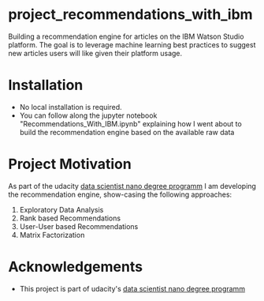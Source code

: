 # project_recommendations_with_ibm
Building a recommendation engine for articles on the IBM Watson Studio platform. The goal is to leverage machine learning best practices to suggest new articles users will like given their platform usage.  

# Installation

* No local installation is required. 
* You can follow along the jupyter notebook "Recommendations_With_IBM.ipynb" explaining how I went about to build the recommendation engine  based on the available raw data

# Project Motivation

As part of the udacity <a href="https://www.udacity.com/course/data-scientist-nanodegree--nd025">data scientist nano degree programm</a> I am developing the recommendation engine, show-casing the following approaches:

1. Exploratory Data Analysis
2. Rank based Recommendations
3. User-User based Recommendations
4. Matrix Factorization

# Acknowledgements

* This project is part of udacity's <a href="https://www.udacity.com/course/data-scientist-nanodegree--nd025">data scientist nano degree programm</a>
